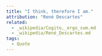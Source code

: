 ```yaml
---
title: "I think, therefore I am."
attribution: "René Descartes"
related:
  - _wikipedia/Cogito,_ergo_sum.md
  - _wikipedia/René_Descartes.md
tags:
  - Quote
---
```

